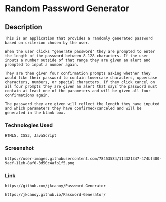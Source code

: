 # Random Password Generator

## Description

    This is an application that provides a randomly generated password based on criterion chosen by the user. 

    When the user clicks "generate password" they are prompted to enter the length of the password between 8-128 characters. If the user inputs a number outside of that range they are given an alert and prompted to input a number again. 
    
    They are then given four confirmation prompts asking whether they would like their password to contain lowercase characters, uppercase characters, numbers, or special characters. If they click cancel on all four prompts they are given an alert that says the password must contain at least one of the parameters and will be given all four confirmations again. 
    
    The password they are given will reflect the length they have inputed and which parameters they have confirmed/canceled and will be generated in the blank box.

### Technologies Used

    HTML5, CSS3, JavaScript

### Screenshot

    https://user-images.githubusercontent.com/78453584/114321347-474bf480-9acf-11eb-8af0-3d50c4afb1f5.png

### Link

    https://github.com/jkcanoy/Password-Generator

    https://jkcanoy.github.io/Password-Generator/
